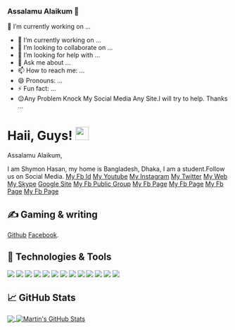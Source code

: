 ### Assalamu Alaikum 👋
<!--
**SH PAKHI/SHYMON HASAN** is a ✨ _special_ ✨ repository because its `README.md` (this file) appears on your GitHub profile.

Here are some ideas to get you started:

- 🌱 I’m currently learning ...
- 👯 I’m looking to collaborate on ...
- 🤔 I’m looking for help with ...
- 💬 Ask me about ...
- 📫 How to reach me: ...
- 😄 Pronouns: ...
- ⚡ Fun fact: ...
-->
<!-- More info, tips and tricks for making GitHub Profile README can be found in my article at -->🔭 I’m currently working on ...

- 🔭 I’m currently working on ...
- 👯 I’m looking to collaborate on ...
- 🤔 I’m looking for help with ...
- 💬 Ask me about ...
- 📫 How to reach me: ...
- 😄 Pronouns: ...
- ⚡ Fun fact: ...
- 😌Any Problem Knock My Social Media Any Site.I will try to help. Thanks ...
# Haii, Guys! <img src="https://raw.githubusercontent.com/MartinHeinz/MartinHeinz/master/wave.gif" width="30px">

Assalamu Alaikum,

I am Shymon Hasan, my home is Bangladesh, Dhaka, I am a student.Follow us on Social Media. [My Fb Id](https://www.facebook.com/I.Fuak.Your.MinD) [My Youtube](https://youtube.com/c/FeelingsCreationSH) [My Instagram](https://www.instagram.com/___rafin_chowdhury___) [My Twitter](https://twitter.com/shymon_hasan?s=09) [My Web](https://shymonhasan.websites.co.in/) [My Skype](https://join.skype.com/invite/bYx8Q5DCOgHp) [Google Site](https://sites.google.com/view/shymonhasan) [My Fb Public Group](https://www.facebook.com/groups/Islamik.Fundation/) [My Fb Page](https://www.facebook.com/Hasir.BooX/) [My Fb Page](https://www.facebook.com/If.Your.BaD.RaFi.YouR.DaD/) [My Fb Page](https://www.facebook.com/DeViL.QueeN.PaKhi/) [My Fb Page](https://www.facebook.com/Break.Up.DeViL/)

## &#x270d; Gaming & writing

[Github](https://github.com/ShymonHasan)  [Facebook](https://www.facebook.com/I.Fuak.Your.MinD).

## 🔧 Technologies & Tools
![](https://img.shields.io/badge/OS-Linux-informational?style=flat&logo=linux&logoColor=white&color=2bbc8a)
![](https://img.shields.io/badge/Editor-IntelliJ_IDEA-informational?style=flat&logo=intellij-idea&logoColor=white&color=2bbc8a)
![](https://img.shields.io/badge/Code-Python-informational?style=flat&logo=python&logoColor=white&color=2bbc8a)
![](https://img.shields.io/badge/Code-JavaScript-informational?style=flat&logo=javascript&logoColor=white&color=2bbc8a)
![](https://img.shields.io/badge/Code-Golang-informational?style=flat&logo=go&logoColor=white&color=2bbc8a)
![](https://img.shields.io/badge/Code-Make-informational?style=flat&logo=cmake&logoColor=white&color=2bbc8a)
![](https://img.shields.io/badge/Code-Vue-informational?style=flat&logo=vue.js&logoColor=white&color=2bbc8a)
![](https://img.shields.io/badge/Shell-Bash-informational?style=flat&logo=gnu-bash&logoColor=white&color=2bbc8a)
![](https://img.shields.io/badge/Tools-PostgreSQL-informational?style=flat&logo=postgresql&logoColor=white&color=2bbc8a)
![](https://img.shields.io/badge/Tools-Docker-informational?style=flat&logo=docker&logoColor=white&color=2bbc8a)
![](https://img.shields.io/badge/Tools-Kubernetes-informational?style=flat&logo=kubernetes&logoColor=white&color=2bbc8a)
![](https://img.shields.io/badge/Tools-Red_Hat_OpenShift-informational?style=flat&logo=red-hat-open-shift&logoColor=white&color=2bbc8a)
![](https://img.shields.io/badge/Cloud-Digital_Ocean-informational?style=flat&logo=digitalocean&logoColor=white&color=2bbc8a)

## &#x1f4c8; GitHub Stats

<a href="https://github.com/ShymonHasan">
  <img align="center" src="https://github-readme-stats.vercel.app/api/top-langs/?username=pashayogi&hide=java,html&title_color=ffffff&text_color=c9cacc&icon_color=2bbc8a&bg_color=1d1f21" />
</a>
<a href="https://github.com/ShymonHasan">
  <img align="center" src="https://github-readme-stats.vercel.app/api?username=pashayogi&show_icons=true&line_height=27&count_private=true&title_color=ffffff&text_color=c9cacc&icon_color=2bbc8a&bg_color=1d1f21" alt="Martin's GitHub Stats" />
</a>



<!-- links to social media icons -->

<!-- icons with padding -->

[1.1]: http://i.imgur.com/tXSoThF.png (twitter icon with padding)
[2.1]: http://i.imgur.com/0o48UoR.png (github icon with padding)

<!-- icons without padding -->

[1.2]: http://i.imgur.com/wWzX9uB.png (twitter icon without padding)
[2.2]: http://i.imgur.com/9I6NRUm.png (github icon without padding)
[3.2]: https://raw.githubusercontent.com/MartinHeinz/MartinHeinz/master/linkedin-3-16.png (LinkedIn icon without padding)


<!-- links to your social media accounts -->

[1]: https://www.facebook.com/I.Fuak.Your.MinD
[2]: https://github.com/ShymonHasan
[3]: https://twitter.com/shymon_hasan?s=09
[4]: https://shymonhasan.websites.co.in/
[5]: https://www.instagram.com/___rafin_chowdhury___
<!-- Resources -->
<!-- Icons: https://simpleicons.org/ -->
<!-- GitHub Stats: https://github.com/ShymonHasan -->
<!-- Emojis: https://youtube.com/c/FeelingsCreationSH -->
<!-- HTML Emojis: https://www.fileformat.info/Bangladesh.htm -->
<!-- Shields: https://shields.io/ -->
<!-- Awesome GitHub Profile README: https://github.com/ShymonHasan

